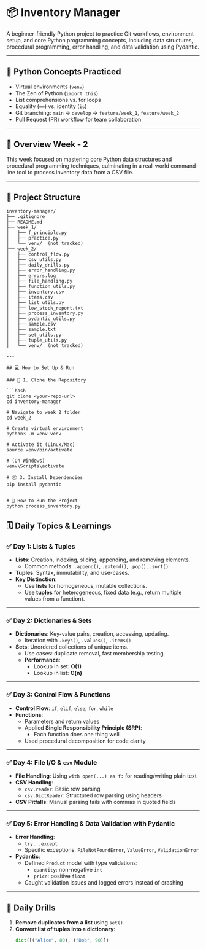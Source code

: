 # 📦 Inventory Manager

A beginner-friendly Python project to practice Git workflows, environment setup, and core Python programming concepts, including data structures, procedural programming, error handling, and data validation using Pydantic.

---

## 🐍 Python Concepts Practiced

- Virtual environments (`venv`)
- The Zen of Python (`import this`)
- List comprehensions vs. for loops
- Equality (`==`) vs. identity (`is`)
- Git branching: `main` → `develop` → `feature/week_1`, `feature/week_2`
- Pull Request (PR) workflow for team collaboration

---

## 📅 Overview Week - 2

This week focused on mastering core Python data structures and procedural programming techniques, culminating in a real-world command-line tool to process inventory data from a CSV file.

---

## 📂 Project Structure
```
inventory-manager/
├── .gitignore
├── README.md
├── week_1/
│   ├── f_principle.py
│   ├── practice.py
│   └── venv/  (not tracked)
├── week_2/
│   ├── control_flow.py
│   ├── csv_utils.py
│   ├── daily_drills.py
│   ├── error_handling.py
│   ├── errors.log
│   ├── file_handling.py
│   ├── function_utils.py
│   ├── inventory.csv
│   ├── items.csv
│   ├── list_utils.py
│   ├── low_stock_report.txt
│   ├── process_inventory.py
│   ├── pydantic_utils.py
│   ├── sample.csv
│   ├── sample.txt
│   ├── set_utils.py
│   ├── tuple_utils.py
│   └── venv/  (not tracked)

---

## 💻 How to Set Up & Run

### 🧪 1. Clone the Repository

```bash
git clone <your-repo-url>
cd inventory-manager

# Navigate to week_2 folder
cd week_2

# Create virtual environment
python3 -m venv venv

# Activate it (Linux/Mac)
source venv/bin/activate

# (On Windows)
venv\Scripts\activate

# 📦 3. Install Dependencies
pip install pydantic


# 🚀 How to Run the Project
python process_inventory.py
```

## 🗓️ Daily Topics & Learnings

### ✅ Day 1: Lists & Tuples

- **Lists**: Creation, indexing, slicing, appending, and removing elements.
  - Common methods: `.append()`, `.extend()`, `.pop()`, `.sort()`
- **Tuples**: Syntax, immutability, and use-cases.
- **Key Distinction**:
  - Use **lists** for homogeneous, mutable collections.
  - Use **tuples** for heterogeneous, fixed data (e.g., return multiple values from a function).

---

### ✅ Day 2: Dictionaries & Sets

- **Dictionaries**: Key-value pairs, creation, accessing, updating.
  - Iteration with `.keys()`, `.values()`, `.items()`
- **Sets**: Unordered collections of unique items.
  - Use cases: duplicate removal, fast membership testing.
  - **Performance**:
    - Lookup in set: **O(1)**
    - Lookup in list: **O(n)**

---

### ✅ Day 3: Control Flow & Functions

- **Control Flow**: `if`, `elif`, `else`, `for`, `while`
- **Functions**:
  - Parameters and return values
  - Applied **Single Responsibility Principle (SRP)**:
    - Each function does one thing well
  - Used procedural decomposition for code clarity

---

### ✅ Day 4: File I/O & `csv` Module

- **File Handling**: Using `with open(...) as f:` for reading/writing plain text
- **CSV Handling**:
  - `csv.reader`: Basic row parsing
  - `csv.DictReader`: Structured row parsing using headers
- **CSV Pitfalls**: Manual parsing fails with commas in quoted fields

---

### ✅ Day 5: Error Handling & Data Validation with Pydantic

- **Error Handling**:
  - `try...except`
  - Specific exceptions: `FileNotFoundError`, `ValueError`, `ValidationError`
- **Pydantic**:
  - Defined `Product` model with type validations:
    - `quantity`: non-negative `int`
    - `price`: positive `float`
  - Caught validation issues and logged errors instead of crashing

---

## 🧪 Daily Drills

1. **Remove duplicates from a list** using `set()`
2. **Convert list of tuples into a dictionary**:
   ```python
   dict([("Alice", 80), ("Bob", 90)])